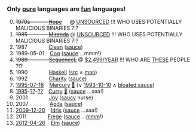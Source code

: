 ### Only [pure](https://en.wikipedia.org/wiki/List_of_programming_languages_by_type#Pure) languages are [fun](https://github.com/Fun-Using-Networks) languages!

0. ~~1970s &emsp;&emsp;&emsp; [Hope](https://en.wikipedia.org/wiki/Hope_%28programming_language%29)~~&ensp;&ensp;&ensp;@ [UNSOURCED](https://web.archive.org/web/20130801064002/http://www.hopemachine.co.uk/) !!! WHO USES POTENTIALLY MALICIOUS BINARIES ?!?
0. ~~1985 &emsp;&emsp;&emsp;&ensp; [Miranda](https://en.wikipedia.org/wiki/Miranda_%28programming_language%29)~~ @ [UNSOURCED](https://www.cs.kent.ac.uk/people/staff/dat/miranda/downloads/) !!! WHO USES POTENTIALLY MALICIOUS BINARIES ?!?
0. 1987 &emsp;&emsp;&emsp;&ensp; [Clean](https://en.wikipedia.org/wiki/Clean_%28programming_language%29) ([sauce](http://clean.cs.ru.nl/Download_Clean))
0. 1989-05-01 &ensp; [Coq](https://en.wikipedia.org/wiki/Coq) ([sauce](https://coq.inria.fr/download) ...mmm!)
0. ~~1989 &emsp;&emsp;&emsp;&ensp; [SequenceL](https://en.wikipedia.org/wiki/SequenceL)~~ @ [$2,499/YEAR](https://texasmulticore.com/products/get-sequencel/) !!! WHO ARE [THESE](https://rosettacode.org/wiki/Category:SequenceL) PEOPLE ?!?
0. 1990 &emsp;&emsp;&emsp;&ensp; [Haskell](https://en.wikipedia.org/wiki/Haskell_%28programming_language%29) ([src](http://downloads.haskell.org/~ghc/) ∧ [man](https://ghc.haskell.org/trac/ghc/wiki/Building))
0. 1992 &emsp;&emsp;&emsp;&ensp; [Charity](https://en.wikipedia.org/wiki/Charity_%28programming_language%29) ([sauce](https://github.com/mietek/charity-language))
0. [1995-07-18](http://www.mercurylang.org/news.html) &ensp; [Mercury](https://en.wikipedia.org/wiki/Mercury_%28programming_language%29) [🖖](https://www.informatik.uni-kiel.de/~mh/FLP/implementations.html) (∨ [1993-10-10](https://github.com/Mercury-Language/mercury/graphs/contributors?from=1993-10-10&to=2016-11-23&type=c) ∧ [bloated sauce](http://dl.mercurylang.org/index.html))
0. [1995](https://www.informatik.uni-kiel.de/~mh/publications/papers/index.html#Year1995)-[??](http://www-ps.informatik.uni-kiel.de/currywiki/research/papers)-[??](http://www.informatik.uni-kiel.de/~curry/reports.html) &ensp; [Curry](https://en.wikipedia.org/wiki/Curry_%28programming_language%29) [🖖](https://www.informatik.uni-kiel.de/~mh/FLP/implementations.html) ([sauce](http://www-ps.informatik.uni-kiel.de/currywiki/implementations/overview) ...aaa!)
0. 2001 &emsp;&emsp;&emsp;&ensp; [Joy](https://en.wikipedia.org/wiki/Joy_%28programming_language%29) ([saucy](http://www.latrobe.edu.au/humanities/research/research-projects/past-projects/joy-programming-language) nurse)
0. 2007 &emsp;&emsp;&emsp;&ensp; [Agda](https://en.wikipedia.org/wiki/Agda_%28programming_language%29) ([sauce](http://wiki.portal.chalmers.se/agda/pmwiki.php?n=Main.Download))
0. [2009-12-20](http://hackage.haskell.org/package/idris-0.1.3) &ensp; [Idris](https://en.wikipedia.org/wiki/Idris_%28programming_language%29) ([sauce](http://www.idris-lang.org/download/) ...aaa!)
0. 2011 &emsp;&emsp;&emsp;&ensp; [Frege](https://en.wikipedia.org/wiki/Frege_%28programming_language%29) ([sauce](https://github.com/Frege/frege/releases) ...[mmm](http://linuxbbq.org/cream.html)!)
0. [2012-04-26](http://hackage.haskell.org/package/Elm-0.1.0) &ensp; [Elm](https://en.wikipedia.org/wiki/Elm_%28programming_language%29) ([sauce](https://github.com/elm-lang/elm-platform))
